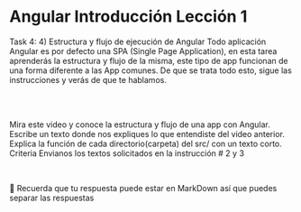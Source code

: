 
<h1>Angular Introducción Lección 1</h1>
<p>Task 4: 4) Estructura y flujo de ejecución de Angular
Todo aplicación Angular es por defecto una SPA (Single Page Application), en esta tarea aprenderás la estructura y flujo de la misma, este tipo de app funcionan de una forma diferente a las App comunes. De que se trata todo esto, sigue las instrucciones y verás de que te hablamos.</p>
<br/>
<br/>
<p>Mira este video y conoce la estructura y flujo de una app con Angular.
Escribe un texto donde nos expliques lo que entendiste del video anterior.
Explica la función de cada directorio(carpeta) del src/ con un texto corto.
Criteria
Envianos los textos solicitados en la instrucción # 2 y 3 </p>
<br/>
<p>🤔 Recuerda que tu respuesta puede estar en MarkDown así que puedes separar las respuestas</p>